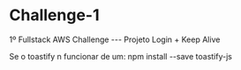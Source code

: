 # Challenge-1
1º Fullstack AWS Challenge   ---  Projeto Login + Keep Alive

Se o toastify n funcionar de um: npm install --save toastify-js
